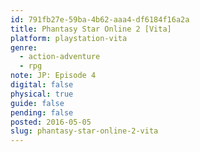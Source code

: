 ```yaml
---
id: 791fb27e-59ba-4b62-aaa4-df6184f16a2a
title: Phantasy Star Online 2 [Vita]
platform: playstation-vita
genre:
  - action-adventure
  - rpg
note: JP: Episode 4
digital: false
physical: true
guide: false
pending: false
posted: 2016-05-05
slug: phantasy-star-online-2-vita
---
```

